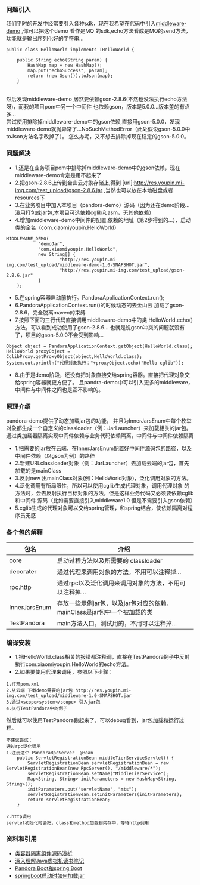 ### 问题引入
我们平时的开发中经常要引入各种sdk，现在我希望在代码中引入[middleware-demo](http://res.youpin.mi-img.com/test_upload/middleware-demo-1.0-SNAPSHOT.jar)
,你可以把这个demo 看作是MQ 的sdk,echo方法看成是MQ的send方法，功能就是输出序列化好的字符串...
```
public class HelloWorld implements IHelloWorld {
   
    public String echo(String param) {
        HashMap map = new HashMap();
        map.put("echoSuccess", param);
        return (new Gson()).toJson(map);
    }
```
<br>
然后发现middleware-demo 居然要依赖gson-2.8.6(不然也没法执行echo方法呀)，而我的项目pom中另一个中间件
也依赖gson，版本是5.0.0...版本差的有点多...<br>
尝试使用<exclude>排除掉middleware-demo中的gson依赖,直接用gson-5.0.0，发现middleware-demo就抛异常了...NoSuchMethodError（此处假设gson-5.0.0中toJson方法名字改掉了）。
怎么办呢，又不想去排除掉现在稳定的gson-5.0.0。

### 问题解决
- 1.还是在业务项目pom中排除掉middleware-demo中的gson依赖，现在middleware-demo肯定是用不起来了
- 2.把gson-2.8.6上传到金山云对象存储上,得到 [url]:http://res.youpin.mi-img.com/test_upload/gson-2.8.6.jar ,当然也可以放在本地磁盘或者resources下
- 3.在业务项目中加入本项目（pandora-demo）源码（因为还在demo阶段...没用打包成jar包,本项目可选依赖cglib和asm，无其他依赖）
- 4.增加middleware-demo中间件的配置,依赖的地址（第2步得到的...）、启动类的全名（com.xiaomiyoupin.HelloWorld）
```
MIDDLEWARE_DEMO(
            "demoJar",
            "com.xiaomiyoupin.HelloWorld",
            new String[] {
                    "http://res.youpin.mi-img.com/test_upload/middleware-demo-1.0-SNAPSHOT.jar",
                    "http://res.youpin.mi-img.com/test_upload/gson-2.8.6.jar"
            }
    );
```
- 5.在spring容器启动前执行。PandoraApplicationContext.run();
- 6.PandoraApplicationContext.run()的时候动态的去金山云 加载了gson-2.8.6，完全脱离maven的束缚
- 7.按照下面的三行代码直接调用middleware-demo中的类 HelloWorld.echo()方法，可以看到成功使用了gson-2.8.6...
也就是说gson冲突的问题就没有了，项目的gson-5.0.0不会受到影响...
```$java
Object object = PandoraApplicationContext.getObject(HelloWorld.class);
HelloWorld proxyObject = CglibProxy.getProxyObject(object,HelloWorld.class);
System.out.println("代理对象执行："+proxyObject.echo("Hello cglib"));
```
- 8.由于是demo阶段，还没有把对象直接交给spring容器。直接把代理对象交给spring容器就更方便了。
且pandra-demo中可以引入更多的middleware，中间件与中间件之间也是互不影响的。

### 原理介绍
pandora-demo提供了动态加载jar包的功能，
并且为InnerJarsEnum中每个枚举对象都生成一个自定义的classloader（例：JarLauncher）来加载相关的jar包。
通过类加载器隔离实现中间件依赖与业务代码依赖隔离，中间件与中间件依赖隔离

* 1.把需要的jar放在云端，在InnerJarsEnum配置好中间件源码包的路径，以及中间件依赖（以gson为例）的路径
* 2.新建URLclassloader对象（例：JarLauncher）去加载云端的jar包，首先加载的是mainClass
* 3.反射new 出mainClass对象(例：HelloWorld对象)，泛化调用对象的方法。
* 4.泛化调用有所局限性，所以可以使用cglib生成代理对象，调用代理对象
的方法时，会去反射执行目标对象的方法，但是这样业务代码又必须要依赖cglib和中间件
源码（比如需要直接引入middleware1.0 但是不需要引入gson依赖）
* 5.cglib生成的代理对象可以交给spring管理，和spring结合，使依赖隔离对程序员无感


### 各个包的解释

| 包名               |     介绍                                                                          |
| -------------------|---------------------------------------------------------------------------------- |
| core         |    启动过程方法以及所需要的 classloader                                              |
| decorater |     通过代理来调用对象的方法，不用可以注释掉...                                               |
|rpc.http      |     通过rpc以及泛化调用来调用对象的方法，不用可以注释掉...                                                                     |                                                |
| InnerJarsEnum | 存放一些示例jar包，以及jar包对应的依赖，mainClass是jar包中一个被加载的类|
| TestPandora | main方法入口，测试用的，不用可以注释掉...      |

### 编译安装

* 1.把HelloWorld.class相关的报错都注释调，直接在TestPandora例子中反射执行com.xiaomiyoupin.HelloWorld的echo方法。
* 2.如果要使用代理来调用，参照以下步骤：
```
1.打开pom.xml
2.从云端 下载demo需要的jar包 http://res.youpin.mi-img.com/test_upload/middleware-1.0-SNAPSHOT.jar
3.通过<scope>system</scope> 引入jar包
4.执行TestPandora中的例子

```
然后就可以使用TestPandora跑起来了，可以debug看到，jar包加载和运行过程。

```
不建议尝试：
通过rpc泛化调用
1.注册这个 PandoraRpcServer  @Bean
    public ServletRegistrationBean middleTierServiceServlet() {
        ServletRegistrationBean servletRegistrationBean = new ServletRegistrationBean(new RpcServer(), "/middleware/*");
        servletRegistrationBean.setName("MiddleTierService");
        Map<String, String> initParameters = new HashMap<String, String>();
        initParameters.put("servletName", "mts");
        servletRegistrationBean.setInitParameters(initParameters);
        return servletRegistrationBean;
    }

2.http调用
servlet初始化时会把，class和method加载到内存中，等待http调用
```

### 资料和引用
- [类容器隔离组件源码浅析](https://bingoex.github.io/2018/01/01/pandora/)
- [深入理解Java虚拟机读书笔记](https://bingoex.github.io/2015/09/17/jvm-book-3-classloader/#%E6%A6%82%E8%BF%B0)
- [Pandora Boot和spring Boot](https://blog.csdn.net/alex_xfboy/article/details/89531580)
- [springboot启动时如何加载jar](https://cloud.tencent.com/developer/article/1619027)


